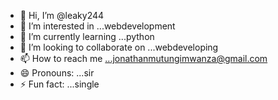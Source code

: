 - 👋 Hi, I’m @leaky244
- 👀 I’m interested in ...webdevelopment
- 🌱 I’m currently learning ...python
- 💞️ I’m looking to collaborate on ...webdeveloping
- 📫 How to reach me ...jonathanmutungimwanza@gmail.com
- 😄 Pronouns: ...sir
- ⚡ Fun fact: ...single

<!---
leaky244/leaky244 is a ✨ special ✨ repository because its `README.md` (this file) appears on your GitHub profile.
You can click the Preview link to take a look at your changes.
--->
